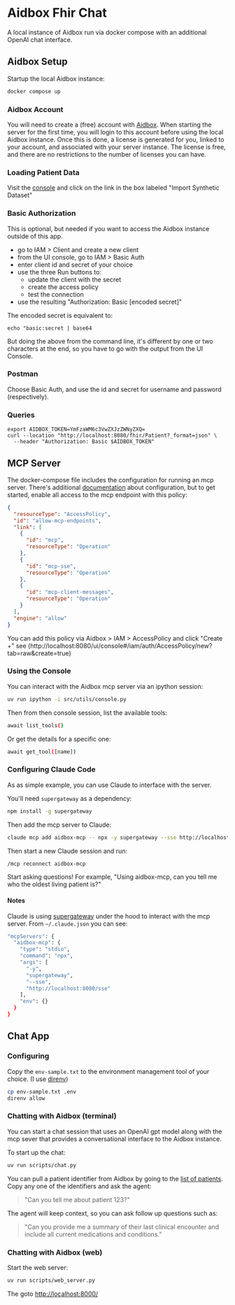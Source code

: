 # Aidbox Fhir Chat

A local instance of Aidbox run via docker compose with an additional OpenAI chat interface.

## Aidbox Setup

Startup the local Aidbox instance:

```bash
docker compose up
```

### Aidbox Account

You will need to create a (free) account with [Aidbox](https://aidbox.app). When starting the server for the first time,
you will login to this account before using the local Aidbox instance. Once this is done, a license is generated for
you, linked to your account, and associated with your server instance. The license is free, and there are no
restrictions to the number of licenses you can have.

### Loading Patient Data

Visit the [console](http://localhost:8080/ui/console) and click on the link in the box labeled "Import Synthetic Dataset"

### Basic Authorization

This is optional, but needed if you want to access the Aidbox instance outside of this app.

* go to IAM > Client and create a new client
* from the UI console, go to IAM > Basic Auth
* enter client id and secret of your choice
* use the three Run buttons to:
    - update the client with the secret
    - create the access policy
    - test the connection
* use the resulting "Authorization: Basic [encoded secret]"

The encoded secret is equivalent to:

```
echo "basic:secret | base64
```

But doing the above from the command line, it's different by one or two characters at the end, so you have to go with
the output from the UI Console.

### Postman

Choose Basic Auth, and use the id and secret for username and password (respectively).

### Queries

```
export AIDBOX_TOKEN=YmFzaWM6c3VwZXJzZWNyZXQ=
curl --location "http://localhost:8080/fhir/Patient?_format=json" \
  --header "Authorization: Basic $AIDBOX_TOKEN"

```

## MCP Server

The docker-compose file includes the configuration for running an mcp server. There's additional
[documentation](https://www.health-samurai.io/docs/aidbox/modules/other-modules/mcp#mcp) about configuration, but to get
started, enable all access to the mcp endpoint with this policy:

``` json
{
  "resourceType": "AccessPolicy",
  "id": "allow-mcp-endpoints",
  "link": [
    {
      "id": "mcp",
      "resourceType": "Operation"
    },
    {
      "id": "mcp-sse",
      "resourceType": "Operation"
    },
    {
      "id": "mcp-client-messages",
      "resourceType": "Operation"
    }
  ],
  "engine": "allow"
}

```

You can add this policy via Aidbox > IAM > AccessPolicy and click "Create +" see
(http://localhost:8080/ui/console#/iam/auth/AccessPolicy/new?tab=raw&create=true)

### Using the Console

You can interact with the Aidbox mcp server via an ipython session:

```bash
uv run ipython -i src/utils/console.py
```

Then from then console session, list the available tools:

```bash
await list_tools()
```

Or get the details for a specific one:

```bash
await get_tool([name])
```

### Configuring Claude Code

As as simple example, you can use Claude to interface with the server.

You'll need `supergateway` as a dependency:

```bash
npm install -g supergateway
```

Then add the mcp server to Claude:

```bash
claude mcp add aidbox-mcp -- npx -y supergateway --sse http://localhost:8080/sse
```

Then start a new Claude session and run:

```bash
/mcp reconnect aidbox-mcp
```

Start asking questions! For example, "Using aidbox-mcp, can you tell me who the oldest living patient is?"

#### Notes

Claude is using [supergateway](https://www.npmjs.com/package/supergateway) under the hood to interact with the mcp
server. From `~/.claude.json` you can see:

```bash
"mcpServers": {
  "aidbox-mcp": {
    "type": "stdio",
    "command": "npx",
    "args": [
      "-y",
      "supergateway",
      "--sse",
      "http://localhost:8080/sse"
    ],
    "env": {}
  }
}
```

## Chat App

### Configuring

Copy the `env-sample.txt` to the environment management tool of your choice. (I use [direnv](https://direnv.net/))

```bash
cp env-sample.txt .env
direnv allow
```

### Chatting with Aidbox (terminal)

You can start a chat session that uses an OpenAI gpt model along with the mcp sever that provides a conversational
interface to the Aidbox instance.

To start up the chat:

```bash
uv run scripts/chat.py  
```

You can pull a patient identifier from Aidbox by going to the [list of patients](http://localhost:8080/ui/console#/resource-types/Patient).
Copy any one of the identifiers and ask the agent:

> "Can you tell me about patient 123?"

The agent will keep context, so you can ask follow up questions such as:

> "Can you provide me a summary of their last clinical encounter and include all current medications and conditions."

### Chatting with Aidbox (web)

Start the web server:

```bash
uv run scripts/web_server.py   
```

The goto [http://localhost:8000/](http://localhost:8000/)
